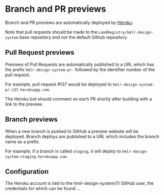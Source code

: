 # Branch and PR previews

Branch and PR previews are automatically deployed by [Heroku](https://www.heroku.com/).

Note that pull requests should be made to the `LandRegistry/hmlr-design-system` base repository and not the default Github repository.

## Pull Request previews

Previews of Pull Requests are automatically published to a URL which has the
prefix `hmlr-design-system-pr-` followed by the identifier number of the pull request.

For example, pull request #137 would be deployed to
`hmlr-design-system-pr-137.herokuapp.com`.

The Heroku bot should comment on each PR shortly after building with a link to
the preview.

## Branch previews

When a new branch is pushed to GitHub a preview website will be deployed.
Branch deploys are published to a URL which includes the branch name as a prefix.

For example, if a branch is called `staging`, it will deploy to `hmlr-design-system-staging.herokuapp.com`.

## Configuration

The Heroku account is tied to the hmlr-design-system(?) GitHub user, the credentials for which can be found ...
